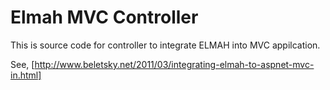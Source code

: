 Elmah MVC Controller
====================

This is source code for controller to integrate ELMAH into MVC appilcation.

See, [http://www.beletsky.net/2011/03/integrating-elmah-to-aspnet-mvc-in.html]